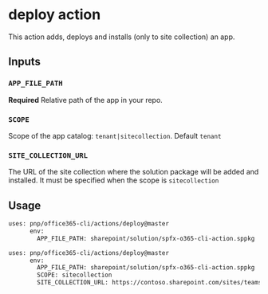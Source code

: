 # deploy action

This action adds, deploys and installs (only to site collection) an app.

## Inputs

### `APP_FILE_PATH`
**Required** Relative path of the app in your repo.

### `SCOPE`
Scope of the app catalog: `tenant|sitecollection`. Default `tenant`

### `SITE_COLLECTION_URL`
The URL of the site collection where the solution package will be added and installed. It must be specified when the scope is `sitecollection`

## Usage

```sh
uses: pnp/office365-cli/actions/deploy@master
      env:
        APP_FILE_PATH: sharepoint/solution/spfx-o365-cli-action.sppkg
```

```sh
uses: pnp/office365-cli/actions/deploy@master
      env:
        APP_FILE_PATH: sharepoint/solution/spfx-o365-cli-action.sppkg
        SCOPE: sitecollection
        SITE_COLLECTION_URL: https://contoso.sharepoint.com/sites/teamsite
```